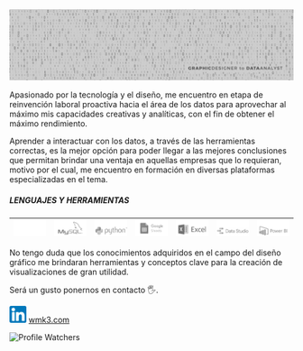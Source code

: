 <div id="header" align="center">
  <img src="https://github.com/wmk3com/wmk3com/blob/main/header.jpg"/>
</div>
 
 <p></p>
  
<p> 
Apasionado por la tecnología y el diseño, me encuentro en etapa de reinvención laboral proactiva hacia el área de los datos para aprovechar al máximo mis capacidades creativas y analíticas, con el fin de obtener el máximo rendimiento.

Aprender a interactuar con los datos, a través de las herramientas correctas, es la mejor opción para poder llegar a las mejores conclusiones que permitan brindar una ventaja en aquellas empresas que lo requieran, motivo por el cual, me encuentro en formación en diversas plataformas especializadas en el tema.
</p>

##### LENGUAJES Y HERRAMIENTAS
  <img width="100%" src="https://github.com/wmk3com/wmk3com/blob/main/github.png"/> | <img width="100%" src="https://github.com/wmk3com/wmk3com/blob/main/mysql.png"/> |  <img width="100%" src="https://github.com/wmk3com/wmk3com/blob/main/python.png"/> | <img width="100%" src="https://github.com/wmk3com/wmk3com/blob/main/sheets.png"/> |  <img width="100%" src="https://github.com/wmk3com/wmk3com/blob/main/excel.png"/> | <img width="100%" src="https://github.com/wmk3com/wmk3com/blob/main/datastudio.png"/>  | <img width="100%" src="https://github.com/wmk3com/wmk3com/blob/main/powerbi.png"/>
  --|--|--|--|--|--|--


No tengo duda que los conocimientos adquiridos en el campo del diseño gráfico me brindaran herramientas y conceptos clave para la creación de visualizaciones de gran utilidad.

Será un gusto ponernos en contacto  :raised_hand_with_fingers_splayed:.	

[<img src="linkedin.png" width="30"/>](https://linkedin.com/in/wmk3com) [wmk3.com](https://www.wmk3.com)


![Profile Watchers](https://img.shields.io/github/watchers/wmk3com/wmk3com?label=Profile%20Watchers&style=social)
